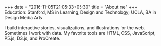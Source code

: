 +++
date = "2016-11-05T21:05:33+05:30"
title = "About me"
+++
Education: Stanford, MS in Learning, Design and Technology; UCLA, BA in Design Media Arts
<br></br>
I build interactive stories, visualizations, and illustrations for the web. Sometimes I work with data. My favorite tools are HTML, CSS, JavaScript, P5.js, D3.js, and ProCreate.



<!-- ![This is me][1]  

[1]: /img/portrait.jpeg -->
